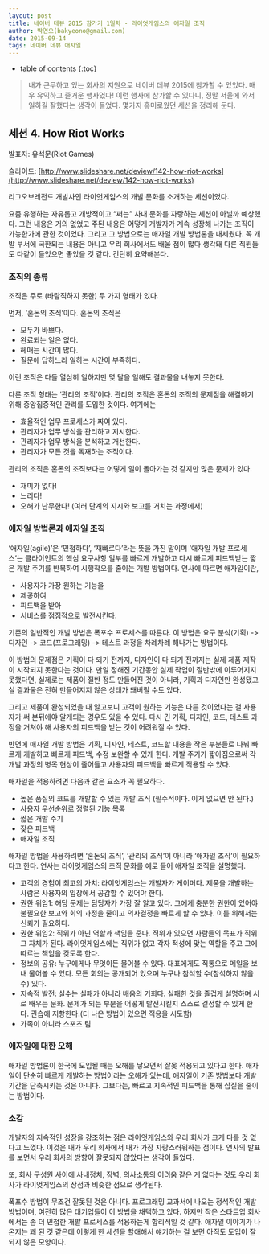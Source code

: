 ```yaml
---
layout: post
title: 네이버 데뷰 2015 참가기 1일차 - 라이엇게임스의 애자일 조직
author: 박연오(bakyeono@gmail.com)
date: 2015-09-14
tags: 네이버 데뷰 애자일
---
```

* table of contents
{:toc}

> 내가 근무하고 있는 회사의 지원으로 네이버 데뷰 2015에 참가할 수 있었다. 매우 유익하고 즐거운 행사였다! 이런 행사에 참가할 수 있다니, 정말 서울에 와서 일하길 잘했다는 생각이 들었다. 몇가지 흥미로웠던 세션을 정리해 둔다.

## 세션 4. How Riot Works

발표자: 유석문(Riot Games)

슬라이드: [http://www.slideshare.net/deview/142-how-riot-works](http://www.slideshare.net/deview/142-how-riot-works)

리그오브레전드 개발사인 라이엇게임스의 개발 문화를 소개하는 세션이었다.

요즘 유행하는 자유롭고 개방적이고 “쩌는” 사내 문화를 자랑하는 세션이 아닐까 예상했다. 그런 내용은 거의 없었고 주된 내용은 어떻게 개발자가 계속 성장해 나가는 조직이 가능한가에 관한 것이었다. 그리고 그 방법으로는 애자일 개발 방법론을 내세웠다. 꼭 개발 부서에 국한되는 내용은 아니고 우리 회사에서도 배울 점이 많다 생각돼 다른 직원들도 다같이 들었으면 좋았을 것 같다. 간단히 요약해본다.

### 조직의 종류

조직은 주로 (바람직하지 못한) 두 가지 형태가 있다.

먼저, ‘혼돈의 조직’이다. 혼돈의 조직은

* 모두가 바쁘다.
* 완료되는 일은 없다.
* 헤매는 시간이 많다.
* 질문에 답하느라 일하는 시간이 부족하다.

이런 조직은 다들 열심히 일하지만 몇 달을 일해도 결과물을 내놓지 못한다.

다른 조직 형태는 ‘관리의 조직’이다. 관리의 조직은 혼돈의 조직의 문제점을 해결하기 위해 중앙집중적인 관리를 도입한 것이다. 여기에는

* 효율적인 업무 프로세스가 짜여 있다.
* 관리자가 업무 방식을 관리하고 지시한다.
* 관리자가 업무 방식을 분석하고 개선한다.
* 관리자가 모든 것을 독재하는 조직이다.

관리의 조직은 혼돈의 조직보다는 어떻게 일이 돌아가는 것 같지만 많은 문제가 있다.

* 재미가 없다!
* 느리다!
* 오해가 난무한다! (여러 단계의 지시와 보고를 거치는 과정에서)

### 애자일 방법론과 애자일 조직

‘애자일(agile)’은 ‘민첩하다’, ‘재빠르다’라는 뜻을 가진 말이며 ‘애자일 개발 프로세스’는 클라이언트의 핵심 요구사항 일부를 빠르게 개발하고 다시 빠르게 피드백받는 짧은 개발 주기를 반복하여 시행착오를 줄이는 개발 방법이다. 연사에 따르면 애자일이란,

* 사용자가 가장 원하는 기능을
* 제공하여
* 피드백을 받아
* 서비스를 점짐적으로 발전시킨다.

기존의 일반적인 개발 방법은 폭포수 프로세스를 따른다. 이 방법은 요구 분석(기획) -> 디자인 -> 코드(프로그래밍) -> 테스트 과정을 차례차례 해나가는 방법이다.

이 방법의 문제점은 기획이 다 되기 전까지, 디자인이 다 되기 전까지는 실제 제품 제작이 시작되지 못한다는 것이다. 만일 정해진 기간동안 실제 작업이 절반밖에 이루어지지 못했다면, 실제로는 제품이 절반 정도 만들어진 것이 아니라, 기획과 디자인만 완성됐고 실 결과물은 전혀 만들어지지 않은 상태가 돼버릴 수도 있다.

그리고 제품이 완성되었을 때 알고보니 고객이 원하는 기능은 다른 것이었다는 걸 사용자가 써 본뒤에야 알게되는 경우도 있을 수 있다. 다시 긴 기획, 디자인, 코드, 테스트 과정을 거쳐야 해 사용자의 피드백을 받는 것이 어려워질 수 있다.

반면에 애자일 개발 방법은 기획, 디자인, 테스트, 코드할 내용을 작은 부분들로 나눠 빠르게 개발하고 빠르게 피드백, 수정 보완할 수 있게 한다. 개발 주기가 짧아짐으로써 각 개발 과정의 병목 현상이 줄어들고 사용자의 피드백을 빠르게 적용할 수 있다.

애자일을 적용하려면 다음과 같은 요소가 꼭 필요하다.

* 높은 품질의 코드를 개발할 수 있는 개발 조직 (필수적이다. 이게 없으면 안 된다.)
* 사용자 우선순위로 정렬된 기능 목록
* 짧은 개발 주기
* 잦은 피드백
* 애자일 조직

애자일 방법을 사용하려면 ‘혼돈의 조직’, ‘관리의 조직’이 아니라 ‘애자일 조직’이 필요하다고 한다. 연사는 라이엇게임스의 조직 문화를 예로 들어 애자일 조직을 설명했다. 

* 고객의 경험이 최고의 가치: 라이엇게임스는 개발자가 게이머다. 제품을 개발하는 사람은 사용자의 입장에서 공감할 수 있어야 한다.
* 권한 위임1: 해당 문제는 담당자가 가장 잘 알고 있다. 그에게 충분한 권한이 있어야 불필요한 보고와 회의 과정을 줄이고 의사결정을 빠르게 할 수 있다. 이를 위해서는 신뢰가 필요하다.
* 권한 위임2: 직위가 아닌 역할과 책임을 준다. 직위가 있으면 사람들의 목표가 직위 그 자체가 된다. 라이엇게임스에는 직위가 없고 각자 적성에 맞는 역할을 주고 그에 따르는 책임을 갖도록 한다.
* 정보의 공유: 누구에게나 무엇이든 물어볼 수 있다. 대표에게도 직통으로 메일을 보내 물어볼 수 있다. 모든 회의는 공개되어 있으며 누구나 참석할 수(참석하지 않을 수) 있다.
* 지속적 발전: 실수는 실패가 아니라 배움의 기회다. 실패한 것을 즐겁게 설명하며 서로 배우는 문화. 문제가 되는 부분을 어떻게 발전시킬지 스스로 결정할 수 있게 한다. 관습에 저항한다.(더 나은 방법이 있으면 적용을 시도함)
* 가족이 아니라 스포츠 팀

### 애자일에 대한 오해

애자일 방법론이 한국에 도입될 때는 오해를 낳으면서 잘못 적용되고 있다고 한다. 애자일이 단순히 빠르게 개발하는 방법이라는 오해가 있는데, 애자일이 기존 방법보다 개발기간을 단축시키는 것은 아니다. 그보다는, 빠르고 지속적인 피드백을 통해 삽질을 줄이는 방법이다.

### 소감

개발자의 지속적인 성장을 강조하는 점은 라이엇게임스와 우리 회사가 크게 다를 것 없다고 느꼈다. 이것은 내가 우리 회사에서 내가 가장 자랑스러워하는 점이다. 연사의 발표를 보면서 우리 회사의 방향이 잘못되지 않았다는 생각이 들었다.

또, 회사 구성원 사이에 사내정치, 장벽, 의사소통의 어려움 같은 게 없다는 것도 우리 회사가 라이엇게임스의 장점과 비슷한 점으로 생각된다.

폭포수 방법이 무조건 잘못된 것은 아니다. 프로그래밍 교과서에 나오는 정석적인 개발 방법이며, 여전히 많은 대기업들이 이 방법을 채택하고 있다. 하지만 작은 스타트업 회사에서는 좀 더 민첩한 개발 프로세스를 적용하는게 합리적일 것 같다. 애자일 이야기가 나온지는 꽤 된 것 같은데 이렇게 한 세션을 할애해서 얘기하는 걸 보면 아직도 도입이 잘 되지 않은 모양이다.

